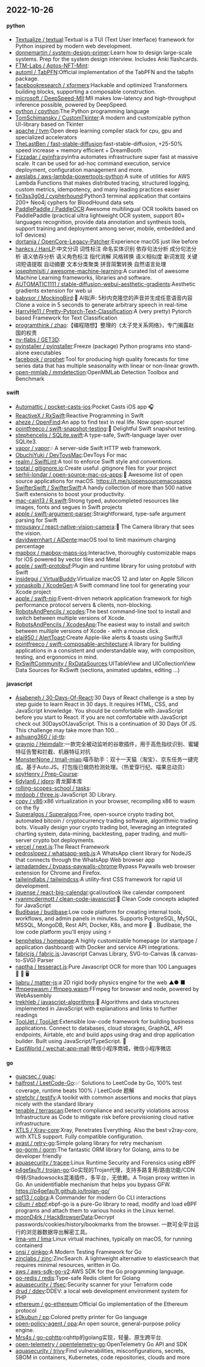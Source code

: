 ## 2022-10-26

#### python
* [Textualize / textual](https://github.com/Textualize/textual):Textual is a TUI (Text User Interface) framework for Python inspired by modern web development.
* [donnemartin / system-design-primer](https://github.com/donnemartin/system-design-primer):Learn how to design large-scale systems. Prep for the system design interview. Includes Anki flashcards.
* [FTM-Labs / Aptos-NFT-Mint](https://github.com/FTM-Labs/Aptos-NFT-Mint):
* [automl / TabPFN](https://github.com/automl/TabPFN):Official implementation of the TabPFN and the tabpfn package.
* [facebookresearch / xformers](https://github.com/facebookresearch/xformers):Hackable and optimized Transformers building blocks, supporting a composable construction.
* [microsoft / DeepSpeed-MII](https://github.com/microsoft/DeepSpeed-MII):MII makes low-latency and high-throughput inference possible, powered by DeepSpeed.
* [python / cpython](https://github.com/python/cpython):The Python programming language
* [TomSchimansky / CustomTkinter](https://github.com/TomSchimansky/CustomTkinter):A modern and customizable python UI-library based on Tkinter
* [apache / tvm](https://github.com/apache/tvm):Open deep learning compiler stack for cpu, gpu and specialized accelerators
* [TheLastBen / fast-stable-diffusion](https://github.com/TheLastBen/fast-stable-diffusion):fast-stable-diffusion, +25-50% speed increase + memory efficient + DreamBooth
* [Fizzadar / pyinfra](https://github.com/Fizzadar/pyinfra):pyinfra automates infrastructure super fast at massive scale. It can be used for ad-hoc command execution, service deployment, configuration management and more.
* [awslabs / aws-lambda-powertools-python](https://github.com/awslabs/aws-lambda-powertools-python):A suite of utilities for AWS Lambda Functions that makes distributed tracing, structured logging, custom metrics, idempotency, and many leading practices easier
* [fin3ss3g0d / cypherhound](https://github.com/fin3ss3g0d/cypherhound):Python3 terminal application that contains 200+ Neo4j cyphers for BloodHound data sets
* [PaddlePaddle / PaddleOCR](https://github.com/PaddlePaddle/PaddleOCR):Awesome multilingual OCR toolkits based on PaddlePaddle (practical ultra lightweight OCR system, support 80+ languages recognition, provide data annotation and synthesis tools, support training and deployment among server, mobile, embedded and IoT devices)
* [dortania / OpenCore-Legacy-Patcher](https://github.com/dortania/OpenCore-Legacy-Patcher):Experience macOS just like before
* [hankcs / HanLP](https://github.com/hankcs/HanLP):中文分词 词性标注 命名实体识别 依存句法分析 成分句法分析 语义依存分析 语义角色标注 指代消解 风格转换 语义相似度 新词发现 关键词短语提取 自动摘要 文本分类聚类 拼音简繁转换 自然语言处理
* [josephmisiti / awesome-machine-learning](https://github.com/josephmisiti/awesome-machine-learning):A curated list of awesome Machine Learning frameworks, libraries and software.
* [AUTOMATIC1111 / stable-diffusion-webui-aesthetic-gradients](https://github.com/AUTOMATIC1111/stable-diffusion-webui-aesthetic-gradients):Aesthetic gradients extension for web ui
* [babysor / MockingBird](https://github.com/babysor/MockingBird):🚀
AI拟声: 5秒内克隆您的声音并生成任意语音内容 Clone a voice in 5 seconds to generate arbitrary speech in real-time
* [HarryHe11 / Pretty-Pytorch-Text-Classification](https://github.com/HarryHe11/Pretty-Pytorch-Text-Classification):A (very pretty) Pytorch based Framework for Text Classification
* [programthink / zhao](https://github.com/programthink/zhao):【编程随想】整理的《太子党关系网络》，专门揭露赵国的权贵
* [nv-tlabs / GET3D](https://github.com/nv-tlabs/GET3D):
* [pyinstaller / pyinstaller](https://github.com/pyinstaller/pyinstaller):Freeze (package) Python programs into stand-alone executables
* [facebook / prophet](https://github.com/facebook/prophet):Tool for producing high quality forecasts for time series data that has multiple seasonality with linear or non-linear growth.
* [open-mmlab / mmdetection](https://github.com/open-mmlab/mmdetection):OpenMMLab Detection Toolbox and Benchmark

#### swift
* [Automattic / pocket-casts-ios](https://github.com/Automattic/pocket-casts-ios):Pocket Casts iOS app
🎧
* [ReactiveX / RxSwift](https://github.com/ReactiveX/RxSwift):Reactive Programming in Swift
* [aheze / OpenFind](https://github.com/aheze/OpenFind):An app to find text in real life. Now open-source!
* [pointfreeco / swift-snapshot-testing](https://github.com/pointfreeco/swift-snapshot-testing):📸
Delightful Swift snapshot testing.
* [stephencelis / SQLite.swift](https://github.com/stephencelis/SQLite.swift):A type-safe, Swift-language layer over SQLite3.
* [vapor / vapor](https://github.com/vapor/vapor):💧
A server-side Swift HTTP web framework.
* [ObuchiYuki / DevToysMac](https://github.com/ObuchiYuki/DevToysMac):DevToys For mac
* [realm / SwiftLint](https://github.com/realm/SwiftLint):A tool to enforce Swift style and conventions.
* [toptal / gitignore.io](https://github.com/toptal/gitignore.io):Create useful .gitignore files for your project
* [serhii-londar / open-source-mac-os-apps](https://github.com/serhii-londar/open-source-mac-os-apps):🚀
Awesome list of open source applications for macOS. https://t.me/s/opensourcemacosapps
* [SwifterSwift / SwifterSwift](https://github.com/SwifterSwift/SwifterSwift):A handy collection of more than 500 native Swift extensions to boost your productivity.
* [mac-cain13 / R.swift](https://github.com/mac-cain13/R.swift):Strong typed, autocompleted resources like images, fonts and segues in Swift projects
* [apple / swift-argument-parser](https://github.com/apple/swift-argument-parser):Straightforward, type-safe argument parsing for Swift
* [mrousavy / react-native-vision-camera](https://github.com/mrousavy/react-native-vision-camera):📸
The Camera library that sees the vision.
* [davidwernhart / AlDente](https://github.com/davidwernhart/AlDente):macOS tool to limit maximum charging percentage
* [mapbox / mapbox-maps-ios](https://github.com/mapbox/mapbox-maps-ios):Interactive, thoroughly customizable maps for iOS powered by vector tiles and Metal
* [apple / swift-protobuf](https://github.com/apple/swift-protobuf):Plugin and runtime library for using protobuf with Swift
* [insidegui / VirtualBuddy](https://github.com/insidegui/VirtualBuddy):Virtualize macOS 12 and later on Apple Silicon
* [yonaskolb / XcodeGen](https://github.com/yonaskolb/XcodeGen):A Swift command line tool for generating your Xcode project
* [apple / swift-nio](https://github.com/apple/swift-nio):Event-driven network application framework for high performance protocol servers & clients, non-blocking.
* [RobotsAndPencils / xcodes](https://github.com/RobotsAndPencils/xcodes):The best command-line tool to install and switch between multiple versions of Xcode.
* [RobotsAndPencils / XcodesApp](https://github.com/RobotsAndPencils/XcodesApp):The easiest way to install and switch between multiple versions of Xcode - with a mouse click.
* [elai950 / AlertToast](https://github.com/elai950/AlertToast):Create Apple-like alerts & toasts using SwiftUI
* [pointfreeco / swift-composable-architecture](https://github.com/pointfreeco/swift-composable-architecture):A library for building applications in a consistent and understandable way, with composition, testing, and ergonomics in mind.
* [RxSwiftCommunity / RxDataSources](https://github.com/RxSwiftCommunity/RxDataSources):UITableView and UICollectionView Data Sources for RxSwift (sections, animated updates, editing ...)

#### javascript
* [Asabeneh / 30-Days-Of-React](https://github.com/Asabeneh/30-Days-Of-React):30 Days of React challenge is a step by step guide to learn React in 30 days. It requires HTML, CSS, and JavaScript knowledge. You should be comfortable with JavaScript before you start to React. If you are not comfortable with JavaScript check out 30DaysOfJavaScript. This is a continuation of 30 Days Of JS. This challenge may take more than 100…
* [ashuang360 / jd-tb](https://github.com/ashuang360/jd-tb):
* [graynjo / Heimdallr](https://github.com/graynjo/Heimdallr):一款完全被动监听的谷歌插件，用于高危指纹识别、蜜罐特征告警和拦截、机器特征对抗
* [MonsterNone / tmall-miao](https://github.com/MonsterNone/tmall-miao):喵币助手：双十一天猫（淘宝）、京东任务一键完成。基于Auto.JS。打包版已做防检测处理。（热爱穿行纪、喵果总动员）
* [soyHenry / Prep-Course](https://github.com/soyHenry/Prep-Course):
* [6dylan6 / jdpro](https://github.com/6dylan6/jdpro):青龙脚本库
* [rolling-scopes-school / tasks](https://github.com/rolling-scopes-school/tasks):
* [mrdoob / three.js](https://github.com/mrdoob/three.js):JavaScript 3D Library.
* [copy / v86](https://github.com/copy/v86):x86 virtualization in your browser, recompiling x86 to wasm on the fly
* [Superalgos / Superalgos](https://github.com/Superalgos/Superalgos):Free, open-source crypto trading bot, automated bitcoin / cryptocurrency trading software, algorithmic trading bots. Visually design your crypto trading bot, leveraging an integrated charting system, data-mining, backtesting, paper trading, and multi-server crypto bot deployments.
* [vercel / next.js](https://github.com/vercel/next.js):The React Framework
* [pedroslopez / whatsapp-web.js](https://github.com/pedroslopez/whatsapp-web.js):A WhatsApp client library for NodeJS that connects through the WhatsApp Web browser app
* [iamadamdev / bypass-paywalls-chrome](https://github.com/iamadamdev/bypass-paywalls-chrome):Bypass Paywalls web browser extension for Chrome and Firefox.
* [tailwindlabs / tailwindcss](https://github.com/tailwindlabs/tailwindcss):A utility-first CSS framework for rapid UI development.
* [jquense / react-big-calendar](https://github.com/jquense/react-big-calendar):gcal/outlook like calendar component
* [ryanmcdermott / clean-code-javascript](https://github.com/ryanmcdermott/clean-code-javascript):🛁
Clean Code concepts adapted for JavaScript
* [Budibase / budibase](https://github.com/Budibase/budibase):Low code platform for creating internal tools, workflows, and admin panels in minutes. Supports PostgreSQL, MySQL, MSSQL, MongoDB, Rest API, Docker, K8s, and more
🚀
. Budibase, the low code platform you'll enjoy using
⚡
* [benphelps / homepage](https://github.com/benphelps/homepage):A highly customizable homepage (or startpage / application dashboard) with Docker and service API integrations.
* [fabricjs / fabric.js](https://github.com/fabricjs/fabric.js):Javascript Canvas Library, SVG-to-Canvas (& canvas-to-SVG) Parser
* [naptha / tesseract.js](https://github.com/naptha/tesseract.js):Pure Javascript OCR for more than 100 Languages
📖
🎉
🖥
* [liabru / matter-js](https://github.com/liabru/matter-js):a 2D rigid body physics engine for the web ▲● ■
* [ffmpegwasm / ffmpeg.wasm](https://github.com/ffmpegwasm/ffmpeg.wasm):FFmpeg for browser and node, powered by WebAssembly
* [trekhleb / javascript-algorithms](https://github.com/trekhleb/javascript-algorithms):📝
Algorithms and data structures implemented in JavaScript with explanations and links to further readings
* [ToolJet / ToolJet](https://github.com/ToolJet/ToolJet):Extensible low-code framework for building business applications. Connect to databases, cloud storages, GraphQL, API endpoints, Airtable, etc and build apps using drag and drop application builder. Built using JavaScript/TypeScript.
🚀
* [EastWorld / wechat-app-mall](https://github.com/EastWorld/wechat-app-mall):微信小程序商城，微信小程序微店

#### go
* [guacsec / guac](https://github.com/guacsec/guac):
* [halfrost / LeetCode-Go](https://github.com/halfrost/LeetCode-Go):✅
Solutions to LeetCode by Go, 100% test coverage, runtime beats 100% / LeetCode 题解
* [stretchr / testify](https://github.com/stretchr/testify):A toolkit with common assertions and mocks that plays nicely with the standard library
* [tenable / terrascan](https://github.com/tenable/terrascan):Detect compliance and security violations across Infrastructure as Code to mitigate risk before provisioning cloud native infrastructure.
* [XTLS / Xray-core](https://github.com/XTLS/Xray-core):Xray, Penetrates Everything. Also the best v2ray-core, with XTLS support. Fully compatible configuration.
* [avast / retry-go](https://github.com/avast/retry-go):Simple golang library for retry mechanism
* [go-gorm / gorm](https://github.com/go-gorm/gorm):The fantastic ORM library for Golang, aims to be developer friendly
* [aquasecurity / tracee](https://github.com/aquasecurity/tracee):Linux Runtime Security and Forensics using eBPF
* [p4gefau1t / trojan-go](https://github.com/p4gefau1t/trojan-go):Go实现的Trojan代理，支持多路复用/路由功能/CDN中转/Shadowsocks混淆插件，多平台，无依赖。A Trojan proxy written in Go. An unidentifiable mechanism that helps you bypass GFW. https://p4gefau1t.github.io/trojan-go/
* [spf13 / cobra](https://github.com/spf13/cobra):A Commander for modern Go CLI interactions
* [cilium / ebpf](https://github.com/cilium/ebpf):ebpf-go is a pure-Go library to read, modify and load eBPF programs and attach them to various hooks in the Linux kernel.
* [moonD4rk / HackBrowserData](https://github.com/moonD4rk/HackBrowserData):Decrypt passwords/cookies/history/bookmarks from the browser. 一款可全平台运行的浏览器数据导出解密工具。
* [lima-vm / lima](https://github.com/lima-vm/lima):Linux virtual machines, typically on macOS, for running containerd
* [onsi / ginkgo](https://github.com/onsi/ginkgo):A Modern Testing Framework for Go
* [zinclabs / zinc](https://github.com/zinclabs/zinc):ZincSearch. A lightweight alternative to elasticsearch that requires minimal resources, written in Go.
* [aws / aws-sdk-go-v2](https://github.com/aws/aws-sdk-go-v2):AWS SDK for the Go programming language.
* [go-redis / redis](https://github.com/go-redis/redis):Type-safe Redis client for Golang
* [aquasecurity / tfsec](https://github.com/aquasecurity/tfsec):Security scanner for your Terraform code
* [drud / ddev](https://github.com/drud/ddev):DDEV: a local web development environment system for PHP
* [ethereum / go-ethereum](https://github.com/ethereum/go-ethereum):Official Go implementation of the Ethereum protocol
* [k0kubun / pp](https://github.com/k0kubun/pp):Colored pretty printer for Go language
* [open-policy-agent / opa](https://github.com/open-policy-agent/opa):An open source, general-purpose policy engine.
* [Mrs4s / go-cqhttp](https://github.com/Mrs4s/go-cqhttp):cqhttp的golang实现，轻量、原生跨平台.
* [open-telemetry / opentelemetry-go](https://github.com/open-telemetry/opentelemetry-go):OpenTelemetry Go API and SDK
* [aquasecurity / trivy](https://github.com/aquasecurity/trivy):Find vulnerabilities, misconfigurations, secrets, SBOM in containers, Kubernetes, code repositories, clouds and more
